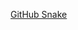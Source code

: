 [GitHub Snake](https://raw.githubusercontent.com/KrushnaAsDevloper/snk/dist/github-contribution-grid-snake.svg)
